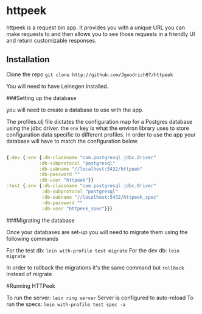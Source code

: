 # httpeek

httpeek is a request bin app. It provides you with a unique URL you can make requests to
and then allows you to see those requests in a friendly UI and return customizable responses.

## Installation

Clone the repo
`git clone http://github.com/Jgoodrich07/httpeek`

You will need to have Leinegen installed.

###Setting up the database

you will need to create a database to use with the app.


The profiles.clj file dictates the configuration map for a Postgres database using the
jdbc driver. the `env` key is what the environ library uses to store configuration data
specific to different profiles. In order to use the app your database will have to match
the configuration below.


```clojure

{:dev {:env {:db-classname "com.postgresql.jdbc.Driver"
            :db-subprotocol "postgresql"
            :db-subname "//localhost:5432/httpeek"
            :db-password ""
            :db-user "httpeek"}}
:test {:env {:db-classname "com.postgresql.jdbc.Driver"
             :db-subprotocol "postgresql"
             :db-subname "//localhost:5432/httpeek_spec"
             :db-password ""
             :db-user "httpeek_spec"}}}
```

###Migrating the database

Once your databases are set-up you will need to migrate them using the following commands

For the test db: `lein with-profile test migrate`
For the dev db: `lein migrate`

In order to rollback the migrations it's the same command but `rollback` instead of migrate

#Running HTTPeek

To run the server: `lein ring server` Server is configured to auto-reload
To run the specs: `lein with-profile test spec -a`

